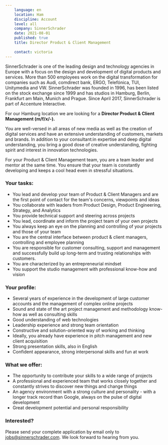 ```yaml
---
    language: en
    location: Ham
    discipline: Account
    level: all
    company: SinnerSchrader
    date: 2021-08-01
    published: true
    title: Director Product & Client Management
    
    contact: victoria
---
```


SinnerSchrader is one of the leading design and technology agencies in Europe with a focus on the design and development of digital products and services. More than 500 employees work on the digital transformation for companies such as Audi, comdirect bank, ERGO, Telefónica, TUI, Unitymedia and VW. SinnerSchrader was founded in 1996, has been listed on the stock exchange since 1999 and has studios in Hamburg, Berlin, Frankfurt am Main, Munich and Prague. Since April 2017, SinnerSchrader is part of Accenture Interactive.
 
For our Hamburg location we are looking for a **Director Product & Client Management (m/f/x/-).**

You are well-versed in all areas of new media as well as the creation of digital services and have an extensive understanding of customers, markets and brands. In addition to your consultant:in expertise and deep digital understanding, you bring a good dose of creative understanding, fighting spirit and interest in innovation technologies.

For your Product & Client Management team, you are a team leader and mentor at the same time. You ensure that your team is constantly developing and keeps a cool head even in stressful situations.

### Your tasks:

- You lead and develop your team of Product & Client Managers and are the first point of contact for the team's concerns, viewpoints and ideas
- You collaborate with leaders from Product Design, Product Engineering, Strategy, and Analytics
- You provide technical support and steering across projects
- You lead, coordinate and inform the project team of your own projects
- You always keep an eye on the planning and controlling of your projects and those of your team
- You are the central interface between product & client managers, controlling and employee planning
- You are responsible for customer consulting, support and management and successfully build up long-term and trusting relationships with customers.
- You are characterized by an entrepreneurial mindset
- You support the studio management with professional know-how and vision

### Your profile:

- Several years of experience in the development of large customer accounts and the management of complex online projects
- Sound and state of the art project management and methodology know-how as well as consulting skills
- Good understanding of web technologies
- Leadership experience and strong team orientation
- Constructive and solution-oriented way of working and thinking
- Ideally, you already have experience in pitch management and new client acquisition
- Strong presentation skills, also in English
- Confident appearance, strong interpersonal skills and fun at work

### What we offer:

- The opportunity to contribute your skills to a wide range of projects
- A professional and experienced team that works closely together and constantly strives to discover new things and change things
- An agency environment with a strong culture and personality - with a longer track record than Google, always on the pulse of digital development
- Great development potential and personal responsibility

### Interested?

Please send your complete application by email only to <jobs@sinnerschrader.com>. We look forward to hearing from you.

